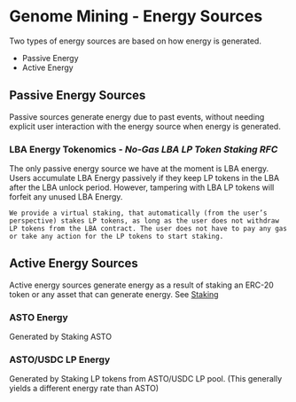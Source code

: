 # Genome Mining - Energy Sources

Two types of energy sources are based on how energy is generated.

- Passive Energy
- Active Energy

## Passive Energy Sources

Passive sources generate energy due to past events, without needing explicit user interaction with the energy source when energy is generated.

### LBA Energy Tokenomics - _No-Gas LBA LP Token Staking RFC_

The only passive energy source we have at the moment is LBA energy. Users accumulate LBA Energy passively if they keep LP tokens in the LBA after the LBA unlock period. However, tampering with LBA LP tokens will forfeit any unused LBA Energy.

    We provide a virtual staking, that automatically (from the user’s perspective) stakes LP tokens, as long as the user does not withdraw LP tokens from the LBA contract. The user does not have to pay any gas or take any action for the LP tokens to start staking.

## Active Energy Sources

Active energy sources generate energy as a result of staking an ERC-20 token or any asset that can generate energy. See [Staking](staking_uc.md)

### ASTO Energy

Generated by Staking ASTO

### ASTO/USDC LP Energy

Generated by Staking LP tokens from ASTO/USDC LP pool. (This generally yields a different energy rate than ASTO)
